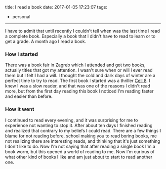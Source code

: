title: I read a book
date: 2017-01-05 17:23:07
tags:
- personal
---
I have to admit that until recently I couldn't tell when was the last time I read a complete book. Especially a book that I didn't have to read to learn or to get a grade. A month ago I read a book.
<!--more-->

### How I started
There was a book fair in Zagreb which I attended and got two books, actually titles that got my attention. I wasn't sure when or will I ever read them but I felt I had a will. I thought the cold and dark days of winter are a perfect time to try to read. The first book I started was a thriller [Cell 8](https://www.amazon.com/Cell-8-Anders-Roslund/dp/162365128X). I knew I was a slow reader, and that was one of the reasons I didn't read more, but from the first day reading this book I noticed I'm reading faster and easier than before.

### How it went
I continued to read every evening, and it was surprising for me to experience not wanting to stop it. After about ten days I finished reading and realized that contrary to my beliefs I could read. There are a few things I blame for not reading before, school making you to read boring books, me not realizing there are interesting reads, and thinking that it's just something I don't like to do. Now I'm not saying that after reading a single book I'm a book worm, but this opened a world of reading to me. Now I'm curious of what other kind of books I like and am just about to start to read another one.